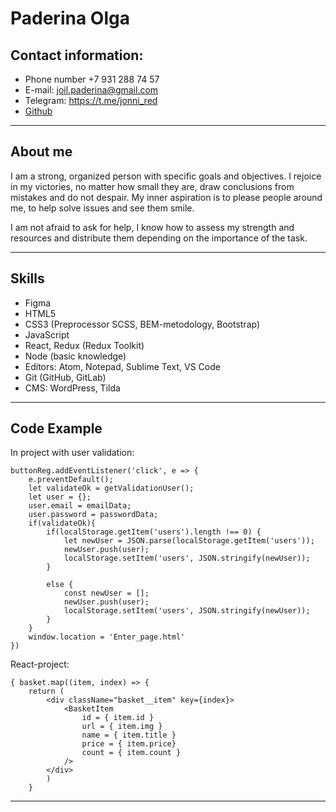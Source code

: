 # Paderina Olga
## Contact information:
  - Phone number +7 931 288 74 57
  - E-mail: joil.paderina@gmail.com
  - Telegram: https://t.me/jonni_red
  - [Github](https://github.com/JonniRed?tab=repositories)

----
## About me

I am a strong, organized person with specific goals and objectives. I rejoice in my victories, no matter how small they are, draw conclusions from mistakes and do not despair. My inner aspiration is to please people around me, to help solve issues and see them smile.

I am not afraid to ask for help, I know how to assess my strength and resources and distribute them depending on the importance of the task.

---
## Skills

- Figma
- HTML5
- CSS3 (Preprocessor SCSS, BEM-metodology, Bootstrap)
- JavaScript
- React, Redux (Redux Toolkit)
- Node (basic knowledge)
- Editors: Atom, Notepad, Sublime Text, VS Code
- Git (GitHub, GitLab)
- CMS: WordPress, Tilda

----
## Code Example


In project with user validation:
```
buttonReg.addEventListener('click', e => {
    e.preventDefault();
    let validateOk = getValidationUser();
    let user = {};
    user.email = emailData;
    user.password = passwordData;
    if(validateOk){   
        if(localStorage.getItem('users').length !== 0) {
            let newUser = JSON.parse(localStorage.getItem('users'));
            newUser.push(user);
            localStorage.setItem('users', JSON.stringify(newUser));
        }
        
        else {
            const newUser = [];
            newUser.push(user);
            localStorage.setItem('users', JSON.stringify(newUser));
        }
    }
    window.location = 'Enter_page.html'
})
```


React-project:
```
{ basket.map((item, index) => { 
    return (
        <div className="basket__item" key={index}>
            <BasketItem 
                id = { item.id }
                url = { item.img }
                name = { item.title }
                price = { item.price}
                count = { item.count }
            />
        </div>
        )
    }
```
___
